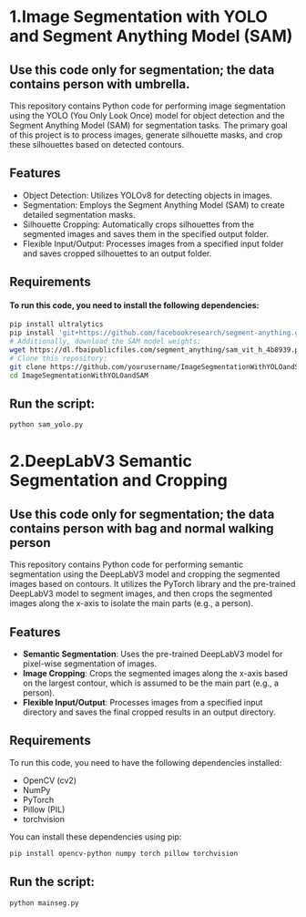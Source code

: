
# 1.Image Segmentation with YOLO and Segment Anything Model (SAM)
## Use this code only for segmentation; the data contains person with umbrella.
This repository contains Python code for performing image segmentation using the YOLO (You Only Look Once) model for object detection and the Segment Anything Model (SAM) for segmentation tasks. The primary goal of this project is to process images, generate silhouette masks, and crop these silhouettes based on detected contours.








## Features

 - Object Detection: Utilizes YOLOv8 for detecting objects in images.
 -  Segmentation: Employs the Segment Anything Model (SAM) to create detailed segmentation masks.
 -  Silhouette Cropping: Automatically crops silhouettes from the segmented images and saves them in the specified output folder.
 - Flexible Input/Output: Processes images from a specified input folder and saves cropped silhouettes to an output folder.


## Requirements

#### To run this code, you need to install the following dependencies:
```bash
pip install ultralytics
pip install 'git+https://github.com/facebookresearch/segment-anything.git'
# Additionally, download the SAM model weights:
wget https://dl.fbaipublicfiles.com/segment_anything/sam_vit_h_4b8939.pth
# Clone this repository:
git clone https://github.com/yourusername/ImageSegmentationWithYOLOandSAM.git
cd ImageSegmentationWithYOLOandSAM

```
## Run the script:
```bash
python sam_yolo.py
```




# 2.DeepLabV3 Semantic Segmentation and Cropping
## Use this code only for segmentation; the data contains person with bag and normal walking person

This repository contains Python code for performing semantic segmentation using the DeepLabV3 model and cropping the segmented images based on contours. It utilizes the PyTorch library and the pre-trained DeepLabV3 model to segment images, and then crops the segmented images along the x-axis to isolate the main parts (e.g., a person).

## Features

- **Semantic Segmentation**: Uses the pre-trained DeepLabV3 model for pixel-wise segmentation of images.
- **Image Cropping**: Crops the segmented images along the x-axis based on the largest contour, which is assumed to be the main part (e.g., a person).
- **Flexible Input/Output**: Processes images from a specified input directory and saves the final cropped results in an output directory.

## Requirements

To run this code, you need to have the following dependencies installed:

- OpenCV (cv2)
- NumPy
- PyTorch
- Pillow (PIL)
- torchvision

You can install these dependencies using pip:

```bash
pip install opencv-python numpy torch pillow torchvision
```
## Run the script:
```bash
python mainseg.py
```
